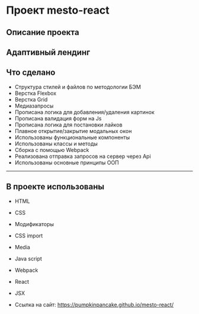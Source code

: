 # Проект mesto-react

## Описание проекта 
Адаптивный лендинг
------
## Что сделано
* Структура стилей и файлов по методологии БЭМ
* Верстка Flexbox
* Верстка Grid
* Медиазапросы
* Прописана логика для добавления/удаления картинок
* Прописана валидация форм на Js
* Прописана логика для постановки лайков
* Плавное открытие/закрытие модальных окон
* Использованы функциональные компоненты
* Использованы классы и методы
* Сборка с помощью Webpack
* Реализована отправка запросов на сервер через Api
* Использованы основные принципы ООП
------
## В проекте использованы
* HTML
* CSS
* Модификаторы
* CSS import
* Media
* Java script
* Webpack
* React
* JSX

* Ссылка на сайт: https://pumpkinpancake.github.io/mesto-react/